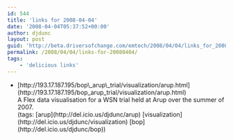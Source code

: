```yaml
---
id: 544
title: 'links for 2008-04-04'
date: '2008-04-04T05:37:52+00:00'
author: djdunc
layout: post
guid: 'http://beta.driversofchange.com/emtech/2008/04/04/links_for_20080404/'
permalink: /2008/04/04/links-for-20080404/
tags:
    - 'delicious links'
---
```


- <div class="delicious-link">[http://193.17.187.195/bop\_arup\_trial/visualization/arup.html](http://193.17.187.195/bop_arup_trial/visualization/arup.html)</div><div class="delicious-extended">A Flex data visualisation for a WSN trial held at Arup over the summer of 2007.</div><div class="delicious-tags">(tags: [arup](http://del.icio.us/djdunc/arup) [visualization](http://del.icio.us/djdunc/visualization) [bop](http://del.icio.us/djdunc/bop))</div>